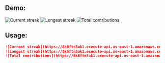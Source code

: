 ## Demo:

![Current streak](https://8k6ftn3ak1.execute-api.us-east-1.amazonaws.com/Prod/current-streak/msemitkin)
![Longest streak](https://8k6ftn3ak1.execute-api.us-east-1.amazonaws.com/Prod/longest-streak/msemitkin)
![Total contributions](https://8k6ftn3ak1.execute-api.us-east-1.amazonaws.com/Prod/total-contributions/msemitkin)

## Usage:
```markdown
![Current streak](https://8k6ftn3ak1.execute-api.us-east-1.amazonaws.com/Prod/current-streak/{username})
![Longest streak](https://8k6ftn3ak1.execute-api.us-east-1.amazonaws.com/Prod/longest-streak/{username})
![Total contributions](https://8k6ftn3ak1.execute-api.us-east-1.amazonaws.com/Prod/total-contributions/{username})
```
